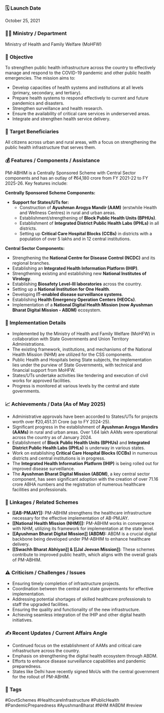 

### 🗓️ **Launch Date**
October 25, 2021

### 🧑‍🏫 **Ministry / Department**
Ministry of Health and Family Welfare (MoHFW)

### 🎯 **Objective**
To strengthen public health infrastructure across the country to effectively manage and respond to the COVID-19 pandemic and other public health emergencies. The mission aims to:
- Develop capacities of health systems and institutions at all levels (primary, secondary, and tertiary).
- Prepare health systems to respond effectively to current and future pandemics and disasters.
- Strengthen surveillance and health research.
- Ensure the availability of critical care services in underserved areas.
- Integrate and strengthen health service delivery.

### 👥 **Target Beneficiaries**
All citizens across urban and rural areas, with a focus on strengthening the public health infrastructure that serves them.

### 💰 **Features / Components / Assistance**
PM-ABHIM is a Centrally Sponsored Scheme with Central Sector components and has an outlay of ₹64,180 crore from FY 2021-22 to FY 2025-26. Key features include:

**Centrally Sponsored Scheme Components:**
- **Support for States/UTs for:**
    - Construction of **Ayushman Arogya Mandir (AAM)** (erstwhile Health and Wellness Centres) in rural and urban areas.
    - Establishment/strengthening of **Block Public Health Units (BPHUs)**.
    - Establishment of **Integrated District Public Health Labs (IPHLs)** in all districts.
    - Setting up **Critical Care Hospital Blocks (CCBs)** in districts with a population of over 5 lakhs and in 12 central institutions.

**Central Sector Components:**
- Strengthening the **National Centre for Disease Control (NCDC)** and its regional branches.
- Establishing an **Integrated Health Information Platform (IHIP)**.
- Strengthening existing and establishing new **National Institutes of Virology**.
- Establishing **Biosafety Level-III laboratories** across the country.
- Setting up a **National Institution for One Health**.
- Developing **IT-enabled disease surveillance systems**.
- Establishing **Health Emergency Operation Centers (HEOCs)**.
- Implementation of a **National Digital Health Mission (now Ayushman Bharat Digital Mission - ABDM)** ecosystem.

### 📍 **Implementation Details**
- Implemented by the Ministry of Health and Family Welfare (MoHFW) in collaboration with State Governments and Union Territory Administrations.
- The existing framework, institutions, and mechanisms of the National Health Mission (NHM) are utilized for the CSS components.
- Public Health and Hospitals being State subjects, the implementation lies under the purview of State Governments, with technical and financial support from MoHFW.
- States/UTs undertake activities like tendering and execution of civil works for approved facilities.
- Progress is monitored at various levels by the central and state governments.

### 📈 **Achievements / Data** (As of May 2025)
- Administrative approvals have been accorded to States/UTs for projects worth over ₹20,451.31 Crore (up to FY 2024-25).
- Significant progress in the establishment of **Ayushman Arogya Mandirs (AAMs)** in rural and urban areas. Over 1.64 lakh AAMs were operational across the country as of January 2024.
- Establishment of **Block Public Health Units (BPHUs)** and **Integrated District Public Health Labs (IPHLs)** is underway in various states.
- Work on establishing **Critical Care Hospital Blocks (CCBs)** in numerous districts and central institutions is in progress.
- The **Integrated Health Information Platform (IHIP)** is being rolled out for improved disease surveillance.
- The **Ayushman Bharat Digital Mission (ABDM)**, a key central sector component, has seen significant adoption with the creation of over 71.16 crore ABHA numbers and the registration of numerous healthcare facilities and professionals.

### 🧩 **Linkages / Related Schemes**
- **[[AB-PMJAY]]:** PM-ABHIM strengthens the healthcare infrastructure necessary for the effective implementation of AB-PMJAY.
- **[[National Health Mission (NHM)]]:** PM-ABHIM works in convergence with NHM, utilizing its framework for implementation at the state level.
- **[[Ayushman Bharat Digital Mission]] (ABDM):** ABDM is a crucial digital backbone being developed under PM-ABHIM to enhance healthcare delivery.
- **[[Swachh Bharat Abhiyan]] & [[Jal Jeevan Mission]]:** These schemes contribute to improved public health, which aligns with the overall goals of PM-ABHIM.

### ⚠️ **Criticism / Challenges / Issues**
- Ensuring timely completion of infrastructure projects.
- Coordination between the central and state governments for effective implementation.
- Addressing potential shortages of skilled healthcare professionals to staff the upgraded facilities.
- Ensuring the quality and functionality of the new infrastructure.
- Achieving seamless integration of the IHIP and other digital health initiatives.

### ✍️ **Recent Updates / Current Affairs Angle**
- Continued focus on the establishment of AAMs and critical care infrastructure across the country.
- Emphasis on strengthening the digital health ecosystem through ABDM.
- Efforts to enhance disease surveillance capabilities and pandemic preparedness.
- States like Delhi have recently signed MoUs with the central government for the rollout of PM-ABHIM.

### 🔗 **Tags**
#GovtSchemes #HealthcareInfrastructure #PublicHealth #PandemicPreparedness #AyushmanBharat #NHM #ABDM
#review